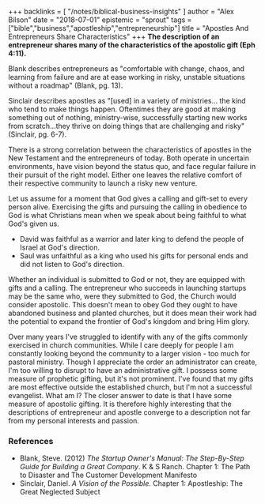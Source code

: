 +++
backlinks = [
  "/notes/biblical-business-insights"
]
author = "Alex Bilson"
date = "2018-07-01"
epistemic = "sprout"
tags = ["bible","business","apostleship","entrepreneurship"]
title = "Apostles And Entrepreneurs Share Characteristics"
+++
**The description of an entrepreneur shares many of the characteristics of the apostolic gift (Eph 4:11).**

Blank describes entrepreneurs as "comfortable with change, chaos, and learning from failure and are at ease working in risky, unstable situations without a roadmap" (Blank, pg. 13).

Sinclair describes apostles as "[used] in a variety of ministries... the kind who tend to make things happen.  Oftentimes they are good at making something out of nothing, ministry-wise, successfully starting new works from scratch...they thrive on doing things that are challenging and risky" (Sinclair, pg. 6-7).

There is a strong correlation between the characteristics of apostles in the New Testament and the entrepreneurs of today.  Both operate in uncertain environments, have vision beyond the status quo, and face regular failure in their pursuit of the right model.  Either one leaves the relative comfort of their respective community to launch a risky new venture.

Let us assume for a moment that God gives a calling and gift-set to every person alive.  Exercising the gifts and pursuing the calling in obedience to God is what Christians mean when we speak about being faithful to what God's given us.

- David was faithful as a warrior and later king to defend the people of Israel at God's direction.  
- Saul was unfaithful as a king who used his gifts for personal ends and did not listen to God's direction.  

Whether an individual is submitted to God or not, they are equipped with gifts and a calling.  The entrepreneur who succeeds in launching startups may be the same who, were they submitted to God, the Church would consider apostolic.  This doesn't mean to obey God they ought to have abandoned business and planted churches, but it does mean their work had the potential to expand the frontier of God's kingdom and bring Him glory.

Over many years I've struggled to identify with any of the gifts commonly exercised in church communities.  While I care deeply for people I am constantly looking beyond the community to a larger vision - too much for pastoral ministry.  Though I appreciate the order an administrator can create, I'm too willing to disrupt to have an administrative gift.  I possess some measure of prophetic gifting, but it's not prominent.  I've found that my gifts are most effective outside the established church, but I'm not a successful evangelist.  What am I?  The closer answer to date is that I have some measure of apostolic gifting.  It is therefore highly interesting that the descriptions of entrepreneur and apostle converge to a description not far from my personal interests and passion.

### References

- Blank, Steve. (2012) _The Startup Owner's Manual: The Step-By-Step Guide for Building a Great Company_. K & S Ranch. Chapter 1: The Path to Disaster and The Customer Development Manifesto
- Sinclair, Daniel. _A Vision of the Possible_. Chapter 1: Apostleship: The Great Neglected Subject